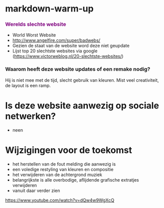 # markdown-warm-up


### <span style="color:Purple"> Werelds slechte website </span>
* World Worst Website
* http://www.angelfire.com/super/badwebs/
* Gezien de staat van de website word deze niet geupdate
* Lijst top 20 slechtste websites via google (https://www.victorweblog.nl/20-slechtste-websites/)

### Waarom heeft deze website updates of een remake nodig?
Hij is niet mee met de tijd, slecht gebruik van kleuren.
Mist veel creativiteit, de layout is een ramp.

# Is deze website aanwezig op sociale netwerken?
* neen

# Wijzigingen voor de toekomst

* het herstellen van de fout melding die aanwezig is
* een voledige restyling van kleuren en compositie
* het verwijderen van de achtergrond muziek
* belangrijkste is alle overbodige, aflijdende grafische extratjes verwijderen
* vanuit daar verder zien


https://www.youtube.com/watch?v=dQw4w9WgXcQ
